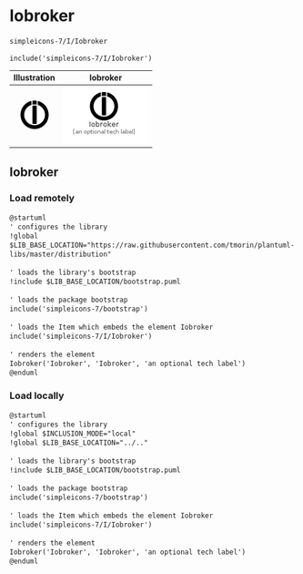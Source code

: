 # Iobroker


```text
simpleicons-7/I/Iobroker
```

```text
include('simpleicons-7/I/Iobroker')
```



| Illustration | Iobroker |
| :---: | :---: |
| ![illustration for Illustration](../../simpleicons-7/I/Iobroker.png) | ![illustration for Iobroker](../../simpleicons-7/I/Iobroker.Local.png) |




## Iobroker

### Load remotely
```plantuml
@startuml
' configures the library
!global $LIB_BASE_LOCATION="https://raw.githubusercontent.com/tmorin/plantuml-libs/master/distribution"

' loads the library's bootstrap
!include $LIB_BASE_LOCATION/bootstrap.puml

' loads the package bootstrap
include('simpleicons-7/bootstrap')

' loads the Item which embeds the element Iobroker
include('simpleicons-7/I/Iobroker')

' renders the element
Iobroker('Iobroker', 'Iobroker', 'an optional tech label')
@enduml
```

### Load locally
```plantuml
@startuml
' configures the library
!global $INCLUSION_MODE="local"
!global $LIB_BASE_LOCATION="../.."

' loads the library's bootstrap
!include $LIB_BASE_LOCATION/bootstrap.puml

' loads the package bootstrap
include('simpleicons-7/bootstrap')

' loads the Item which embeds the element Iobroker
include('simpleicons-7/I/Iobroker')

' renders the element
Iobroker('Iobroker', 'Iobroker', 'an optional tech label')
@enduml
```

